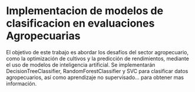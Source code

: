 # Implementacion de modelos de clasificacion en evaluaciones Agropecuarias





El objetivo de este trabajo es abordar los desafíos del sector agropecuario, como la optimización de cultivos y la predicción de rendimientos, mediante el uso de modelos de inteligencia artificial. Se implementarán DecisionTreeClassifier, RandomForestClassifier y SVC para clasificar datos agropecuarios, así como aprendizaje no supervisado... para obtener mas información.

